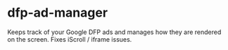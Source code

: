 dfp-ad-manager
==============

Keeps track of your Google DFP ads and manages how they are rendered on the screen. Fixes iScroll / iframe issues.
